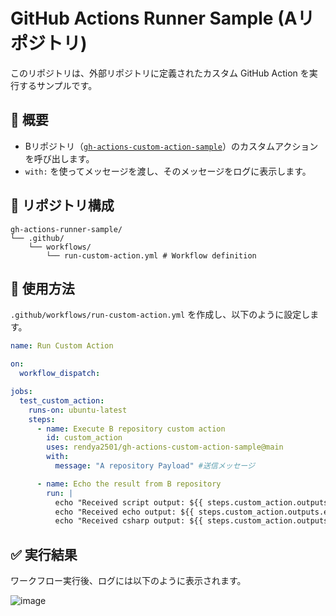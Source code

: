 # GitHub Actions Runner Sample (Aリポジトリ)

このリポジトリは、外部リポジトリに定義されたカスタム GitHub Action を実行するサンプルです。

## 📌 概要
- Bリポジトリ（[`gh-actions-custom-action-sample`](https://github.com/rendya2501/gh-actions-custom-action-sample)）のカスタムアクションを呼び出します。
- `with:` を使ってメッセージを渡し、そのメッセージをログに表示します。

## 📂 リポジトリ構成

```
gh-actions-runner-sample/
└── .github/
    └── workflows/
        └── run-custom-action.yml # Workflow definition
```

## 🚀 使用方法

`.github/workflows/run-custom-action.yml` を作成し、以下のように設定します。

```yaml
name: Run Custom Action

on:
  workflow_dispatch:

jobs:
  test_custom_action:
    runs-on: ubuntu-latest
    steps:
      - name: Execute B repository custom action
        id: custom_action
        uses: rendya2501/gh-actions-custom-action-sample@main
        with:
          message: "A repository Payload" #送信メッセージ

      - name: Echo the result from B repository
        run: |
          echo "Received script output: ${{ steps.custom_action.outputs.script_result }}"
          echo "Received echo output: ${{ steps.custom_action.outputs.echo_result }}"
          echo "Received csharp output: ${{ steps.custom_action.outputs.csharp_result }}"
```

## ✅ 実行結果
ワークフロー実行後、ログには以下のように表示されます。

![image](https://github.com/user-attachments/assets/30019a3d-23c9-43d7-a86c-7ed1456d1148)
